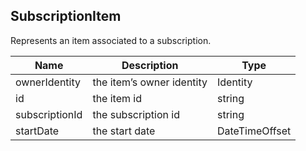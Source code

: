 ## SubscriptionItem

Represents an item associated to a subscription.

| Name                     | Description                                    | Type                         |
|--------------------------|------------------------------------------------|------------------------------|
| ownerIdentity            | the item’s owner identity                      | Identity                     |
| id                       | the item id                                    | string                       |
| subscriptionId           | the subscription id                            | string                       |
| startDate                | the start date                                 | DateTimeOffset               |